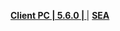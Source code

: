 **[Client PC | 5.6.0 |  ](https://d2wztyirwsuyyo.cloudfront.net/ptpublic/bh3_global/20220401230819_ehvVstk4WxFSsyA9/BH3_v5.6.0_4a51c6223034.7z)** | **[SEA](https://hk-bigfile-os-mihayo.akamaized.net/ptpublic/bh3_overseas/20220402101000_ARfs685OPXTskhBw/BH3_v5.6.0_4a51c6223034.7z)**
